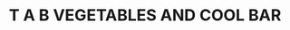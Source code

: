 ---
title: "T A B VEGETABLES AND COOL BAR"
url: /vallamkulam-junction/t-a-b-vegetables-and-cool-bar/
shop: Allgemein
---